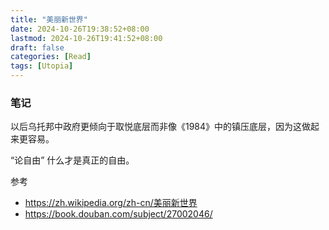 ```yaml
---
title: "美丽新世界"
date: 2024-10-26T19:38:52+08:00
lastmod: 2024-10-26T19:41:52+08:00
draft: false
categories: [Read]
tags: [Utopia]
---
```


### 笔记
以后乌托邦中政府更倾向于取悦底层而非像《1984》中的镇压底层，因为这做起来更容易。

“论自由” 什么才是真正的自由。

参考 
- https://zh.wikipedia.org/zh-cn/美丽新世界
- https://book.douban.com/subject/27002046/
